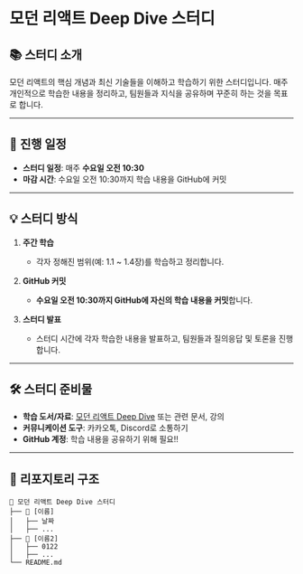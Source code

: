 # 모던 리액트 Deep Dive 스터디

## 📚 스터디 소개

모던 리액트의 핵심 개념과 최신 기술들을 이해하고 학습하기 위한 스터디입니다. 매주 개인적으로 학습한 내용을 정리하고, 팀원들과 지식을 공유하며 꾸준히 하는 것을 목표로 합니다.

---

## 📅 진행 일정

- **스터디 일정**: 매주 **수요일 오전 10:30**
- **마감 시간**: 수요일 오전 10:30까지 학습 내용을 GitHub에 커밋

---

## 💡 스터디 방식

1. **주간 학습**
   - 각자 정해진 범위(예: 1.1 ~ 1.4장)를 학습하고 정리합니다.
2. **GitHub 커밋**

   - **수요일 오전 10:30까지 GitHub에 자신의 학습 내용을 커밋**합니다.

3. **스터디 발표**
   - 스터디 시간에 각자 학습한 내용을 발표하고, 팀원들과 질의응답 및 토론을 진행합니다.

---

## 🛠 스터디 준비물

- **학습 도서/자료**: [모던 리액트 Deep Dive](https://wikibook.co.kr/react-deep-dive/) 또는 관련 문서, 강의
- **커뮤니케이션 도구**: 카카오톡, Discord로 소통하기
- **GitHub 계정**: 학습 내용을 공유하기 위해 필요!!

---

## 📂 리포지토리 구조

```plaintext
📁 모던 리액트 Deep Dive 스터디
├── 📂 [이름]
│   ├── 날짜
│   ├── ...
├── 📂 [이름2]
│   ├── 0122
│   ├── ...
└── README.md
```
